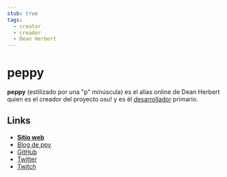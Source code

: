```yaml
---
stub: true
tags:
  - creator
  - creador
  - Dean Herbert
---
```


# peppy

**peppy** (estilizado por una "p" minúscula) es el alias online de Dean Herbert quien es el creador del proyecto osu! y es él [desarrollador](/wiki/People/The_Team/Developers) primario.

## Links

- **[Sitio web](https://ppy.sh/)**
- [Blog de ppy](https://blog.ppy.sh/)
- [GitHub](https://github.com/peppy)
- [Twitter](https://twitter.com/ppy)
- [Twitch](https://www.twitch.tv/ppy)
